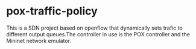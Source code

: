 # pox-traffic-policy
This is a SDN project based on openflow that dynamically sets trafic to different output queues.The controller in use is the POX controller and the Mininet network emulator.

